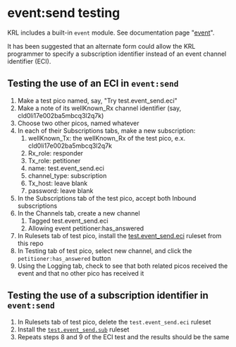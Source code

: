 # event:send testing

KRL includes a built-in `event` module.
See documentation page "[event](https://picolabs.atlassian.net/wiki/spaces/docs/pages/1189929/event)".

It has been suggested that an alternate form could allow the KRL programmer to specify
a subscription identifier instead of an event channel identifier (ECI).

## Testing the use of an ECI in `event:send`

1. Make a test pico named, say, "Try test.event_send.eci"
2. Make a note of its wellKnown_Rx channel identifier (say, cld0li17e002ba5mbcq3l2q7k)
3. Choose two other picos, named whatever
4. In each of their Subscriptions tabs, make a new subscription:
    1. wellKnown_Tx: the wellKnown_Rx of the test pico, e.x. cld0li17e002ba5mbcq3l2q7k
    2. Rx_role: responder
    3. Tx_role: petitioner
    4. name: test.event_send.eci
    5. channel_type: subscription
    6. Tx_host: leave blank
    7. password: leave blank
5. In the Subscriptions tab of the test pico, accept both Inbound subscriptions
6. In the Channels tab, create a new channel
    1. Tagged test.event_send.eci
    2. Allowing event petitioner:has_answered
7. In Rulesets tab of test pico, install the [test.event_send.eci](https://raw.githubusercontent.com/b1conrad/KRL-experiments/main/UnitTest/event_send/test.event_send.eci.krl) ruleset from this repo
8. In Testing tab of test pico, select new channel, and click the `petitioner:has_answered` button
9. Using the Logging tab, check to see that both related picos received the event and that no other pico has received it

## Testing the use of a subscription identifier in `event:send`

1. In Rulesets tab of test pico, delete the `test.event_send.eci` ruleset
2. Install the [`test.event_send.sub`](https://raw.githubusercontent.com/b1conrad/KRL-experiments/main/UnitTest/event_send/test.event_send.sub.krl) ruleset
3. Repeats steps 8 and 9 of the ECI test and the results should be the same

